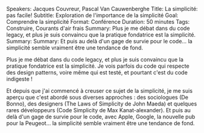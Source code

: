 Speakers: Jacques Couvreur, Pascal Van Cauwenberghe
Title: La simplicité: pas facile!
Subtitle: Exploration de l'importance de la simplicité
Goal: Comprendre la simplicité
Format: Conférence
Duration: 50 minutes
Tags: Construire, Courants d'air frais
Summary: Plus je me débat dans du code legacy, et plus je suis convaincu que la pratique fondatrice est la simplicité.
Summary: 
Summary: Et puis au delà d'un gage de survie pour le code… la simplicité semble vraiment être une tendance de fond.

Plus je me débat dans du code legacy, et plus je suis convaincu que la pratique fondatrice est la simplicité. Je vois parfois du code qui respecte des design patterns, voire même qui est testé, et pourtant c'est du code indigeste !

Et depuis que j'ai commencé à creuser ce sujet de la simplicité, je me suis aperçu que c'est abordé sous diverses approches : des sociologues (De Bonno), des designers (The Laws of Simplicity de John Maeda) et quelques rares développeurs (Code Simplicity de Max Kanat-alexander). Et puis au delà d'un gage de survie pour le code, avec Apple, Google, la nouvelle pub pour la Peugeot… la simplicité semble vraiment être une tendance de fond.

